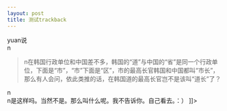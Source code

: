 ```yaml
---
layout: post
title: 测试trackback
---
```


<p>yuan说</a><br />n<br />
<blockquote>
<p>n在韩国行政单位和中国差不多，韩国的“道”与中国的“省”是同一个行政单位，下面是“市”，“市”下面是“区”，市的最高长官韩国和中国都叫“市长”，那么有人会问，依此类推的话，在韩国道的最高长官岂不是该叫“道长”了？</p>
</blockquote>
<p>n<br />n是这样吗。当然不是。那么叫什么呢。我不告诉你。自己看去。：） ]]&gt;
</p>

